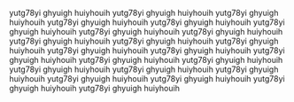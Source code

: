 yutg78yi
ghyuigh
huiyhouih
yutg78yi
ghyuigh
huiyhouih
yutg78yi
ghyuigh
huiyhouih
yutg78yi
ghyuigh
huiyhouih
yutg78yi
ghyuigh
huiyhouih
yutg78yi
ghyuigh
huiyhouih
yutg78yi
ghyuigh
huiyhouih
yutg78yi
ghyuigh
huiyhouih
yutg78yi
ghyuigh
huiyhouih
yutg78yi
ghyuigh
huiyhouih
yutg78yi
ghyuigh
huiyhouih
yutg78yi
ghyuigh
huiyhouih
yutg78yi
ghyuigh
huiyhouih
yutg78yi
ghyuigh
huiyhouih
yutg78yi
ghyuigh
huiyhouih
yutg78yi
ghyuigh
huiyhouih
yutg78yi
ghyuigh
huiyhouih
yutg78yi
ghyuigh
huiyhouih
yutg78yi
ghyuigh
huiyhouih
yutg78yi
ghyuigh
huiyhouih
yutg78yi
ghyuigh
huiyhouih
yutg78yi
ghyuigh
huiyhouih
yutg78yi
ghyuigh
huiyhouih
